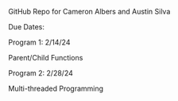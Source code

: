 GitHub Repo for Cameron Albers and Austin Silva

Due Dates:

Program 1: 2/14/24

Parent/Child Functions
 
 
Program 2: 2/28/24

Multi-threaded Programming
